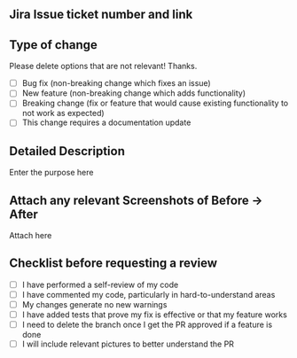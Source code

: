 ## **Jira Issue ticket number and link**

## **Type of change**

Please delete options that are not relevant! Thanks.

- [ ] Bug fix (non-breaking change which fixes an issue)
- [ ] New feature (non-breaking change which adds functionality)
- [ ] Breaking change (fix or feature that would cause existing functionality to not work as expected)
- [ ] This change requires a documentation update

## **Detailed Description**
Enter the purpose here

## **Attach any relevant Screenshots of Before -> After**
Attach here

## **Checklist before requesting a review**
- [ ] I have performed a self-review of my code
- [ ] I have commented my code, particularly in hard-to-understand areas
- [ ] My changes generate no new warnings
- [ ] I have added tests that prove my fix is effective or that my feature works
- [ ] I need to delete the branch once I get the PR approved if a feature is done
- [ ] I will include relevant pictures to better understand the PR
